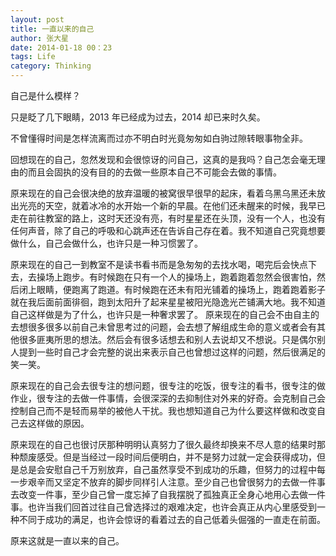 ```yaml
---
layout: post
title: 一直以来的自己
author: 张大星
date: 2014-01-18 00：23
tags: Life
category: Thinking
---
```

自己是什么模样？
  
   
  
  
只是眨了几下眼睛，2013 年已经成为过去，2014 却已来时久矣。

不曾懂得时间是怎样流离而过亦不明白时光竟匆匆如白驹过隙转眼事物全非。

回想现在的自己，忽然发现和会很惊讶的问自己，这真的是我吗？自己怎会毫无理由的而且会固执的没有目的的去做一些原本自己不可能会去做的事情。

原来现在的自己会很决绝的放弃温暖的被窝很早很早的起床，看着乌黑乌黑还未放出光亮的天空，就着冰冷的水开始一个新的早晨。在他们还未醒来的时候，我早已走在前往教室的路上，这时天还没有亮，有时星星还在头顶，没有一个人，也没有任何声音，除了自己的呼吸和心跳声还在告诉自己存在着。我不知道自己究竟想要做什么，自己会做什么，也许只是一种习惯罢了。

原来现在的自己一到教室不是读书看书而是急匆匆的去找水喝，喝完后会快点下去，去操场上跑步。有时候跑在只有一个人的操场上，跑着跑着忽然会很害怕，然后闭上眼睛，便跑离了跑道。有时候跑在还未有阳光铺着的操场上，跑着跑着影子就在我后面前面徘徊，跑到太阳升了起来星星被阳光隐逸光芒铺满大地。我不知道自己这样做是为了什么，也许只是一种奢求罢了。
原来现在的自己会不由自主的去想很多很多以前自己未曾思考过的问题，会去想了解组成生命的意义或者会有其他很多匪夷所思的想法。然后会有很多话想去和别人去说却又不想说。只是偶尔别人提到一些时自己才会完整的说出来表示自己也曾想过这样的问题，然后很满足的笑一笑。

原来现在的自己会去很专注的想问题，很专注的吃饭，很专注的看书，很专注的做作业，很专注的去做一件事情，会很深深的去抑制住对外来的好奇。会克制自己会控制自己而不是轻而易举的被他人干扰。我也想知道自己为什么要这样做和改变自己去这样做的原因。

原来现在的自己也很讨厌那种明明认真努力了很久最终却换来不尽人意的结果时那种颓废感受。但是当经过一段时间后便明白，并不是努力过就一定会获得成功，但是总是会安慰自己千万别放弃，自己虽然享受不到成功的乐趣，但努力的过程中每一步艰辛而又坚定不放弃的脚步同样引人注意。至少自己也曾很努力的去做一件事去改变一件事，至少自己曾一度忘掉了自我摆脱了孤独真正全身心地用心去做一件事。也许当我们回首过往自己曾选择过的艰难决定，也许会真正从内心里感受到一种不同于成功的满足，也许会惊讶的看着过去的自己低着头倔强的一直走在前面。

原来这就是一直以来的自己。


